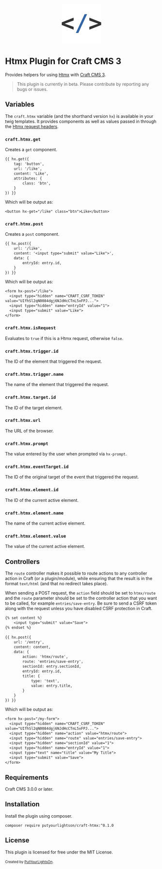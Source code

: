<p align="center"><img width="130" src="https://raw.githubusercontent.com/putyourlightson/craft-htmx/v1/src/icon.svg"></p>

# Htmx Plugin for Craft CMS 3

Provides helpers for using [Htmx](https://htmx.org/) with [Craft CMS 3](https://craftcms.com/).

> This plugin is currently in beta. Please contribute by reporting any bugs or issues.

## Variables

The `craft.htmx` variable (and the shorthand version `hx`) is available in your twig templates. It provides components as well as values passed in through the [Htmx request headers](https://htmx.org/docs/#request-headers).

### `craft.htmx.get`
Creates a `get` component.

```twig
{{ hx.get({
    tag: 'button', 
    url: '/like',
    content: 'Like',
    attributes: {
        class: 'btn',
    }
}) }}
```

Which will be output as:

```twig
<button hx-get="/like" class="btn">Like</button>
```

### `craft.htmx.post`
Creates a `post` component.

```twig
{{ hx.post({
    url: '/like',
    content: '<input type="submit" value="Like">',
    data: {
        entryId: entry.id,
    }
}) }}
```

Which will be output as:

```twig
<form hx-post="/like">
  <input type="hidden" name="CRAFT_CSRF_TOKEN" value="UIfhSl2qN0084dgj6NJdHcCTnL5xFPJ...">
  <input type="hidden" name="entryId" value="1">
  <input type="submit" value="Like">
</form>
```

### `craft.htmx.isRequest`
Evaluates to `true` if this is a Htmx request, otherwise `false`.

### `craft.htmx.trigger.id`
The ID of the element that triggered the request.

### `craft.htmx.trigger.name`
The name of the element that triggered the request.

### `craft.htmx.target.id`
The ID of the target element.

### `craft.htmx.url`
The URL of the browser.

### `craft.htmx.prompt`
The value entered by the user when prompted via `hx-prompt`.

### `craft.htmx.eventTarget.id`
The ID of the original target of the event that triggered the request.

### `craft.htmx.element.id`
The ID of the current active element.

### `craft.htmx.element.name`
The name of the current active element.

### `craft.htmx.element.value`
The value of the current active element.

## Controllers

The `route` controller makes it possible to route actions to any controller action in Craft (or a plugin/module), while ensuring that the result is in the format `text/html` (and that no redirect takes place).

When sending a POST request, the `action` field should be set to `htmx/route` and the `route` parameter should be set to the controller action that you want to be called, for example `entries/save-entry`. Be sure to send a CSRF token along with the request unless you have disabled CSRF protection in Craft.

```twig
{% set content %}
    <input type="submit" value="Save">
{% endset %}

{{ hx.post({
    url: '/entry',
    content: content,
    data: {
        action: 'htmx/route',
        route: 'entries/save-entry',
        sectionId: entry.sectionId,
        entryId: entry.id,
        title: {
            type: 'text',
            value: entry.title,
        }
    }
}) }}
```

Which will be output as:

```twig
<form hx-post="/my-form">
  <input type="hidden" name="CRAFT_CSRF_TOKEN" value="UIfhSl2qN0084dgj6NJdHcCTnL5xFPJ...">
  <input type="hidden" name="action" value="htmx/route">
  <input type="hidden" name="route" value="entries/save-entry">
  <input type="hidden" name="sectionId" value="1">
  <input type="hidden" name="entryId" value="1">
  <input type="text" name="title" value="My Title">
  <input type="submit" value="Save">
</form>
```

## Requirements

Craft CMS 3.0.0 or later.

## Installation

Install the plugin using composer.

```
composer require putyourlightson/craft-htmx:^0.1.0
```

## License

This plugin is licensed for free under the MIT License.

<small>Created by [PutYourLightsOn](https://putyourlightson.com/).</small>
